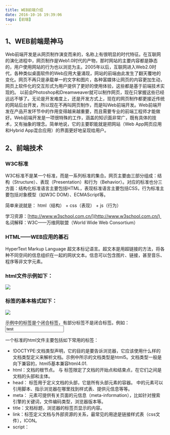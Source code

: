 ```yaml
---
title: WEB前端介绍
date: 2016-10-16 19:39:06
tags: [前端]
---
```

## **1、WEB前端是神马**

Web前端开发是从网页制作演变而来的，名称上有很明显的时代特征。在互联网的演化进程中，网页制作是Web1.0时代的产物，那时网站的主要内容都是静态的，用户使用网站的行为也以浏览为主。2005年以后，互联网进入Web2.0时代，各种类似桌面软件的Web应用大量涌现，网站的前端由此发生了翻天覆地的变化。网页不再只是承载单一的文字和图片，各种富媒体让网页的内容更加生动，网页上软件化的交互形式为用户提供了更好的使用体验，这些都是基于前端技术实现的。 以前会Photoshop和Dreamweaver就可以制作网页，现在只掌握这些已经远远不够了。无论是开发难度上，还是开发方式上，现在的网页制作都更接近传统的网站后台开发，所以现在不再叫网页制作，而是叫Web前端开发。Web前端开发在产品开发环节中的作用变得越来越重要，而且需要专业的前端工程师才能做好。Web前端开发是一项很特殊的工作，涵盖的知识面非常广，既有具体的技术，又有抽象的理念。简单地说，它的主要职能就是把网站（Web App网页应用和Hybrid App混合应用）的界面更好地呈现给用户。

## **2、前端技术**

### **W3C标准**

W3C标准不是某一个标准，而是一系列标准的集合。网页主要由三部分组成：结构（Structure）、表现（Presentation）和行为（Behavior）。对应的标准也分三方面：结构化标准语言主要包括HTML，表现标准语言主要包括CSS，行为标准主要包括对象模型（如W3C DOM）、ECMAScript等。

简单来说就是： html（结构） + css（表现） + js（行为）

学习资源：[http://www.w3school.com.cn/](http://www.w3school.com.cn/) 
名词解释：W3C——万维网联盟（World Wide Web Consortium）

### **HTML——WEB应用的基石**

HyperText Markup Language 超文本标记语言。超文本是用超链接的方法，将各种不同空间的信息组织在一起的网状文本。信息可以包含图片、链接，甚至音乐、程序等非文字元素。

### **html文件示例如下：**
![](https://upload-images.jianshu.io/upload_images/4944427-b0e4fe78a10f1245.png?imageMogr2/auto-orient/strip%7CimageView2/2/w/1240)

### **标签的基本格式如下：**
![](https://upload-images.jianshu.io/upload_images/4944427-200c7bc7b8a12f73.png?imageMogr2/auto-orient/strip%7CimageView2/2/w/1240)

示例中的标签是个闭合标签，有部分标签不是闭合标签。例如：<input type="text" name="test" value="test"/>

一个标准的html文件主要包括如下常用的标签：

- !DOCTYPE:文档类型声明，它的目的是要告诉浏览器，它应该使用什么样的文档类型定义来解析文档。示例中所示的文档类型是html5。文档类型一般是向下兼容的，html5基本兼容html4.01.
- html：文档的根节点。<html> 与 </html> 标签限定了文档的开始点和结束点，在它们之间是文档的头部和主体。
- head：<head> 标签用于定义文档的头部，它是所有头部元素的容器。<head> 中的元素可以引用脚本、指示浏览器在哪里找到样式表、提供元信息等等。
- meta：<meta> 元素可提供有关页面的元信息（meta-information），比如针对搜索引擎的关键词，文件编码类型，浏览器版本等。
- title：文档标题，浏览器的标签页显示的内容。
- link：<link>标签定义文档与外部资源的关系，最常见的用途是链接样式表（css文件），ICON。
- script：<script>标签用于定义客户端脚本，比如 JavaScript。既可以包含脚本语句，也可以通过 src 属性指向外部脚本文件。
- style：<style> 标签用于为 HTML 文档定义样式信息。
- body:body 元素定义文档的主体。
- h1~h6：<h1> 定义最大的标题。<h6> 定义最小的标题。
- div：<div> 可定义文档中的分区或节，可以把文档分割为独立的、不同的部分
- p：<p> 标签定义段落。
- span：<span> 标签被用来组合文档中的行内元素。
- a:<a> 标签定义超链接，用于从一张页面链接到另一张页面，最重要的属性是 href 属性，它指示链接的目标。
- button：<button> 标签定义一个按钮。
- img：img 元素向网页中嵌入一幅图像。
- input：<input> 标签用于搜集用户信息。根据不同的 type 属性值，输入字段拥有很多种形式。输入字段可以是文本字段、复选框、单选按钮、按钮等等。

其他更多标签，请见：[http://www.w3school.com.cn/tags/tag_doctype.asp](#/_blank)

### **文档流**
![](https://upload-images.jianshu.io/upload_images/4944427-cc38e0d5778d1508.png?imageMogr2/auto-orient/strip%7CimageView2/2/w/1240)

冷知识：W3C规范中没有document flow这个概念，只有normal-flow, 文档流的叫法主要还是多数中文译者的翻译方式问题。据说来源于报纸的排版。

什么是文档流？简单说就是元素按照其在HTML中决定标签位置顺序排布的过程。并且这种过程遵循标准的描述。html的文档流规则是将窗体自上而下分成一行行, 并在每行中按从左至右的顺序排放元素。

### **块级标签和内联标签**

HTML中的标签主要是块级标签或内联标签。块级标签一般是其他标签的容器标签，能容纳其他块标签或内联标签。简单来说，块标签就好比一个四方块，可以放其他的四方块，并可以呈现在页面上任何地方。默认情况下块标签，是独占一行的。常见的块标签：div、h1-h6标题、form（只能用来容纳其他块标签）、hr、p、table、ul、ol等。内联标签也叫内嵌标签或行内标签，一般都是基于语义级(semantic)的基本标签。内联标签只能容纳文本或者其他内联标签，常见内联标签有a和span。 

块标签与内联标签的区别？ 
1. 块级标签，总是在新行上开始；内联标签，和其他标签都在一行上。
2. 块级标签，能容纳其他块标签或内联标签；内联标签，只能容纳文本或者其他内联标签。 
3. 块级标签中高度，行高以及顶和底边距都可控制；内联标签中高，行高及顶和底边距不可改变。

在实际应用中，可以通过CSS修改标签的display属性转变标签的性质，进行相互转换。建议按照原始性质使用，尽量不进行转换。

### **如何设计html？**

如下图，通常先设计好结构图，然后根据结构图再进行标签的书写。
![](https://upload-images.jianshu.io/upload_images/4944427-b5704c57de05413d.png?imageMogr2/auto-orient/strip%7CimageView2/2/w/1240)


## **HTML5**

HTML4.01版本诞生于 1999 年。自从那以后，Web 世界已经经历了巨变。多媒体的大量应用，各类app不断涌现。不同于HTML4.01完全由W3C制定。HTML5 是 W3C 与 WHATWG 合作的结果。WHATWG 致力于 web 表单和应用程序，而 W3C 专注于 XHTML 2.0。HTML5草案的前身名为 Web Applications 1.0，于2004年被WHATWG提出，于2007年被W3C接纳，并成立了新的 HTML 工作团队。HTML5 的第一份正式草案已于2008年1月22日公布。最终在2014年定稿。

注：W3C 指 World Wide Web Consortium，万维网联盟。
注：WHATWG 指 Web Hypertext Application Technology Working Group，Web超文本应用技术工作组。

### **HTML5建立的一些规则：**
1. 新特性应该基于 HTML、CSS、DOM 以及 JavaScript。
2. 减少对外部插件的需求（比如 Flash）
3. 更优秀的错误处理
4. 更多取代脚本的标记
5. HTML5应该独立于设备

### **HTML5中的新特性**
1. 用于绘画的 canvas 元素
2. 用于多媒体的 video 和 audio 元素
3. 对本地离线存储的更好的支持
4. 新的特殊内容元素，比如 article、footer、header、nav、section
5. 新的表单控件，比如 calendar、date、time、email、url、search

### **浏览器支持**
最新版本的 Chrome、Firefox、Safari 以及 Opera 基本上完全支持 HTML5 特性。IE9开始支持某些 HTML5 特性。详细对比：
[http://caniuse.com/#comparison](#/_blank)  
[http://html5test.com/compare/browser/firefoxmobile-35/chrome-39/ie-8.html](#/_blank)

### **HTML4.01和HTML5结构区别**
 ![](https://upload-images.jianshu.io/upload_images/4944427-86ac4ec9e255f77a.png?imageMogr2/auto-orient/strip%7CimageView2/2/w/1240)


### **HTML5新特性简单示例**
### **canvas**
canvas标签使用 JavaScript 在网页上绘制图像。画布是一个矩形区域，您可以控制其每一像素。canvas 拥有多种绘制路径、矩形、圆形、字符以及添加图像的方法。
代码示例：
```
<!DOCTYPE html>
 <html>
     <body>
         <canvas id="myCanvas" width="200" height="100" style="border:1px solid #c3c3c3;">
             Your browser does not support the canvas element.
         </canvas>
         <script type="text/javascript">
             var c=document.getElementById("myCanvas");
             var cxt=c.getContext("2d");//指定二维绘图，目前只支持2D绘图，后续可能会支持3D
             cxt.moveTo(10,10);//绘制起点。（0，0）对应左上角，向右和向下递增
             cxt.lineTo(150,50);//画一条直线（10,10）到（150,50）
             cxt.lineTo(10,50);//画一条直线（150,50）到（10,50）
             cxt.strokeStyle="green"; //指定线条颜色
             cxt.stroke();//显示绘图结果
         </script>
     </body>
 </html>
```
### **vedio/audio**
在HTML5以前，如果您想在网页中嵌入在线观看的视频，一般都需要使用Flash视频流，通过使用 <object> 和 <embed> 标签，就可以通过浏览器播放swf、flv等格式视频文件，但是前提是浏览器必须安装第三方插件：Adobe Flash Player。而现代智能手机和iPad等一般都不支持Flash，所以无法浏览网页上的视频。而 HTML 5 改变了这一事实，Web开发者只需要使用 <video> 标签就可以轻松加载视频文件，而不需要任何第三方插件。

vedio支持的视频格式有三种：
1. Ogg  带有 Theora 视频编码和 Vorbis 音频编码的 Ogg 文件
2. MPEG4（MP4）带有 H.264 视频编码和 AAC 音频编码的 MPEG 4 文件
3. WebM  带有 VP8 视频编码和 Vorbis 音频编码的 WebM 文件

代码示例：
```
 <video id="coures-video" class="vjs-tech" preload="none" 
     poster="http://demo.com/upload/course/20160104/1451886552971.jpg"
     controls="controls" loop="loop" width="640px" height="480px;"> 
      <source src="http://demo.com/upload/course/20160104/1451886551972.mp4" type="video/mp4">
 </video>
```
audio与vedio基本相同,不再赘述。

### **Drag 和 Drop**
拖放是一种常见的特性，即抓取对象以后拖到另一个位置。在 HTML5 中，拖放是标准的一部分，任何元素都能够拖放。只需要简单的几个属性和响应函数即可实现拖放。

代码示例：
```
<div id="div1" ondrop="drop(event)" ondragover="allowDrop(event)">
     <img src="http://demo.com/images/11.jpg" draggable="true"     ondragstart="drag(event)" id="drag1" />
 </div>
 <div id="div2" ondrop="drop(event)" ondragover="allowDrop(event)"></div>
```  
```
 //ondragover 事件规定在何处放置被拖动的数据。
 function allowDrop(ev){
     ev.preventDefault();
 }
 //移动响应事件，获取正在移动的标签ID
 function drag(ev){
     ev.dataTransfer.setData("Text",ev.target.id);
 }
 //进行放置 响应事件
 function drop(ev) {
     ev.preventDefault();
     var data=ev.dataTransfer.getData("Text");
     ev.target.appendChild(document.getElementById(data));
 }
```
### **INPUT新类型**
HTML5 拥有多个新的表单输入类型，这些新特性提供了更好的输入控制和验证。email，url，number，range，Date pickers (date, month, week, time, datetime, datetime-local)，search，color 。
- email 类型用于应该包含 e-mail 地址的输入域，在提交表单时，会自动验证 email 域的值：
    <input type="email" name="user_email" />
- number 类型用于应该包含数值的输入域，还能够设定对所接受的数字的限定：
   <input type="number" name="points" min="1" max="10" />
- Date Pickers（日期选择器）拥有多个可供选取日期和时间的新输入类型：
date - 选取日、月、年
month - 选取月、年
week - 选取周和年
time - 选取时间（小时和分钟）
datetime - 选取时间、日、月、年（UTC 时间）
datetime-local - 选取时间、日、月、年（本地时间）
 <input type="date" name="user_date" />

### **本地存储**
说到本地存储，真是历尽千辛万苦才走到HTML5这一步，之前的历史大概如下图所示：
![](https://upload-images.jianshu.io/upload_images/4944427-e930aa1ef64979c9.png?imageMogr2/auto-orient/strip%7CimageView2/2/w/1240)

最早的Cookies大小约4KB，而且IE6只支持每个域名20个cookies。优势就是大家都支持，而且支持得还比较好。后来IE又推出了userData，现在用的比较多的是Flash，空间是Cookie的25倍，基本够用。再之后Google推出了Gears，虽然没有限制，但是要装额外的插件。到了HTML5把这些都统一了，官方建议是每个网站5MB。所有支持的浏览器目前都采用的5MB，尽管有一些浏览器可以让用户设置，但对于网页制作者来说，目前的形势就5MB来考虑是比较适合的。

对于重复的数据，HTML5可以直接从本地存储中读取数据，不必每次都向服务器发起请求从服务器获取。从而大幅提高网站性能和支持离线运行。对于不同的网站，数据存储于不同的区域，并且一个网站只能访问其自身的数据。

HTML5 提供了两种在客户端存储数据的方法：
1. localStorage - 没有时间限制的数据存储
2. sessionStorage - 针对一个 session 的数据存储

HTML5 使用 JavaScript 来存储和访问数据。使用方法如下：
```
if (localStorage.pagecount){ 
    localStorage.pagecount=Number(localStorage.pagecount) +1;
 } else {
     localStorage.pagecount=1;
 }
 document.write("Visits: " + localStorage.pagecount + " time(s).");
```
## **CSS**
层叠样式表 (Cascading Style Sheets)是一种用来表现HTML或XML等文件样式的计算机语言。CSS目前最新版本为CSS3，是能够真正做到网页表现与内容分离的一种样式设计语言。相对于传统HTML的表现而言，CSS能够对网页中的对象的位置排版进行像素级的精确控制，支持几乎所有的字体字号样式，拥有对网页对象和模型样式编辑的能力，并能够进行初步交互设计，有较强的易读性，被称为程序员的画笔。
### **如何使用样式表？**

有三种方法可以在网页上使用样式表：

1.  外联式Linking（也叫外部样式）
当样式需要被应用到很多页面的时候，外部样式表将是理想的选择。使用外部样式表，你就可以通过更改一个文件来改变整个站点的外观。
```
<head>
<link rel="stylesheet" type="text/css" href="mystyle.css">
</head>
```
2. 嵌入式Embedding（也叫内页样式）
当单个文件需要特别样式时，就可以使用内部样式表。你可以在 head 部分通过 <style> 标签定义内部样式表。
```
<head>
  <style type="text/css"> 
    body {background-color: red} 
    p {margin-left: 20px}
  </style>
</head>
```
3. 内联式Inline（也叫行内样式）
当特殊的样式需要应用到个别元素时，就可以使用内联样式。 使用内联样式的方法是在相关的标签中使用样式属性。样式属性可以包含任何 CSS 属性。以下实例显示出如何改变段落的颜色和左外边距。
```
<p style="color: red; margin-left: 20px"> 
This is a paragraph 
</p>
```
### **如何定义样式表**

CSS 规则由两个主要的部分构成：选择器，以及一条或多条声明。如下图所示

![](https://upload-images.jianshu.io/upload_images/4944427-df91f0bb24f4066a.png?imageMogr2/auto-orient/strip%7CimageView2/2/w/1240)


### **选择器类型：**
1. 标签选择器 p  <p></p>
2. 类选择器 .my-class  <p class="my-class"></p>
3. ID选择器 #myDiv  <div id="myDiv"></div>
4. 属性选择器 [type="radio"] <input type="radio" />
5. 伪类/伪元素选择器 a:hover
6. 以及上述各种选择器的组合。

更多介绍，详见：[http://www.w3school.com.cn/cssref/css_selectors.asp](#/_blank)

### **盒模型**
网页设计中常听的属性名：内容(content)、填充(padding)、边框(border)、边界(margin)。这些属性我们可以把它转移到我们日常生活中的盒子（箱子）上来理解，日常生活中所见的盒子也就是能装东西的一种箱子，也具有这些属性，所以叫它盒子模式。CSS盒子模型就是在网页设计中经常用到的CSS技术所使用的一种思维模型。盒模型的模型如下图
![](https://upload-images.jianshu.io/upload_images/4944427-57b0c88cb9d4c137.png?imageMogr2/auto-orient/strip%7CimageView2/2/w/1240)

![](https://upload-images.jianshu.io/upload_images/4944427-1ba2ba1a7fb9259f.png?imageMogr2/auto-orient/strip%7CimageView2/2/w/1240)

### **display属性**
display 属性规定了元素应该生成的框的类型。在上面html章节中我们提到了块级标签和内联标签，这只是默认属性，通过CSS中的display进行修改。还可以通过display控制标签是否显示。
display常见的属性值如下：
| 值 | 描述|
|--|--|
|none|此元素不会被显示。 |
|block|此元素将显示为块级元素，此元素前后会带有换行符。|
|inline|默认。此元素会被显示为内联元素，元素前后没有换行符。 |
|inline-block|行内块元素。（CSS2.1 新增的值）|
|table|此元素会作为块级表格来显示（类似 <table>），表格前后带有换行符。|

### **position属性**

position 属性规定元素的定位类型。这个属性定义建立元素布局所用的定位机制。任何元素都可以定位，不过绝对或固定元素会生成一个块级框，而不论该元素本身是什么类型。相对定位元素会相对于它在文档流中的默认位置偏移。
| 值 | 描述 |
|--|--|
| absolute | 生成绝对定位的元素，相对于 static 定位以外的第一个父元素进行定位。元素的位置通过 "left", "top", "right" 以及 "bottom" 属性进行规定。|
| fixed | 生成绝对定位的元素，相对于浏览器窗口进行定位。元素的位置通过 "left", "top", "right" 以及 "bottom" 属性进行规定。 |
|relative | 生成相对定位的元素，相对于其正常位置进行定位。因此，"left:20" 会向元素的 LEFT 位置添加 20 像素。 |
| static | 默认值。没有定位，元素出现在正常的流中（忽略 top, bottom, left, right 或者 z-index 声明）。 |
| inherit | 规定应该从父元素继承 position 属性的值。 |

示例：
![](https://upload-images.jianshu.io/upload_images/4944427-41ae02b45dade8ea.png?imageMogr2/auto-orient/strip%7CimageView2/2/w/1240)

![](https://upload-images.jianshu.io/upload_images/4944427-40d3d157ccdd74d1.png?imageMogr2/auto-orient/strip%7CimageView2/2/w/1240)
参考资料：[http://blog.jobbole.com/49320/](#/_blank)

### **float属性**
float 属性定义元素在哪个方向浮动。以往这个属性总应用于图像，使文本围绕在图像周围，不过在 CSS 中，任何元素都可以浮动。浮动元素会生成一个块级框，而不论它本身是何种元素。如果浮动非替换元素，则要指定一个明确的宽度；否则，它们会尽可能地窄。假如在一行之上只有极少的空间可供浮动元素，那么这个元素会跳至下一行，这个过程会持续到某一行拥有足够的空间为止。
|值|描述| 
|--|--| 
|left|元素向左浮动。|
|right|元素向右浮动。 |
| none| 默认值。元素不浮动，并会显示在其在文本中出现的位置。 |
| inherit | 规定应该从父元素继承 float 属性的值。|

示例：

- 正常文档流
![](https://upload-images.jianshu.io/upload_images/4944427-aa0d8c1aa75d3d99.png?imageMogr2/auto-orient/strip%7CimageView2/2/w/1240)
- 设置float，浏览器的宽度“不够长”时 ![图片18.png](https://upload-images.jianshu.io/upload_images/4944427-423465a304018193.png?imageMogr2/auto-orient/strip%7CimageView2/2/w/1240)
- 设置float，浏览器的宽度“足够长”时
![图片19.png](https://upload-images.jianshu.io/upload_images/4944427-7a9ebd1861bad959.png?imageMogr2/auto-orient/strip%7CimageView2/2/w/1240)


参考资料：[http://www.cnblogs.com/polk6/archive/2013/07/25/3142187.html](#/_blank)

### **浮动子标签撑开父标签**

子标签如果都设置为float，会导致父标签没有高度值。导致结构错乱。

如下两种方法可以解决：

1. 添加一个空的div，设置clear属性为both
![](https://upload-images.jianshu.io/upload_images/4944427-bc7177b5998354f2.png?imageMogr2/auto-orient/strip%7CimageView2/2/w/1240)
2. 父标签增加伪类，设置clear属性为both
![图片21.png](https://upload-images.jianshu.io/upload_images/4944427-c2171dea0bb5eeec.png?imageMogr2/auto-orient/strip%7CimageView2/2/w/1240)

### **其他常用属性**
```
 background-color: gray;  /*背景颜色*/
border: 2px solid #e4e4e4; /*边框尺寸、类型、颜色*/
 font-family: 宋体;  /*字体*/
color: #234567; /*文字颜色*/
font-size: 13px;  /*文字大小*/
width: 70px;  /*宽度*/
height: 70px;  /*高度*/
```
### **CSS优先级**
由于CSS选择器可以有多种形式，可以继承，可以重复定义。所以具体哪个样式生效需要计算优先级。注意：优先级相同时，晚定义的样式有效。
通常情况下，给每个选择器设置一个数值，数值越大，优先级越高。实际没有这个数值，只是一种近似。
html标签 （1）
class  （10）
id  （100）
计算示例：
div p     1+1 = 2
span.test 1+10 = 11
#id.test     100 + 10 = 110
不同引入方式引入的CSS，优先级也不同。排序规则如下：!important > inline >id > class > tag

### **CSS3**
CSS3是CSS技术的升级版本，CSS3语言开发是朝着模块化发展的。以前的规范作为一个模块实在是太庞大而且比较复杂，所以，把它分解为一些小的模块，更多新的模块也被加入进来。这些模块包括： 盒子模型、列表模块、超链接方式 、语言模块 、背景和边框 、文字特效 、多栏布局等。

参考：[http://www.w3school.com.cn/css3/](#/_blank)

## **javascript**

**java ≠ javascript  就像 马 ≠ 海马**

JavaScript是一种属于网络的脚本语言,已经被广泛用于Web应用开发,常用来为网页添加各式各样的动态功能,为用户提供更流畅美观的浏览效果。JavaScript是甲骨文公司的注册商标，最初由Netscape的Brendan Eich设计。Netscape在最初将其脚本语言命名为LiveScript，后来Netscape在与Sun合作之后将其改名为JavaScript。JavaScript最初受Java启发而开始设计的，目的之一就是“看上去像Java”，因此语法上有类似之处，一些名称和命名规范也借自Java。但JavaScript的主要设计原则源自Self和Scheme。JavaScript与Java名称上的近似，是当时Netscape为了营销考虑与Sun微系统达成协议的结果。

JavaScript脚本语言具有以下特点:
1. 脚本语言。JavaScript是一种解释型的脚本语言,C、C++等语言先编译后执行,而JavaScript是在程序的运行过程中逐行进行解释。
2. 基于对象。JavaScript是一种基于对象的脚本语言,它不仅可以创建对象,也能使用现有的对象。
3. 简单。JavaScript语言中采用的是弱类型的变量类型,对使用的数据类型未做出严格的要求,是基于Java基本语句和控制的脚本语言,其设计简单紧凑。
4. 动态性。JavaScript是一种采用事件驱动的脚本语言,它不需要经过Web服务器就可以对用户的输入做出响应。在访问一个网页时,鼠标在网页中进行鼠标点击或上下移、窗口移动等操作JavaScript都可直接对这些事件给出相应的响应。
5. 跨平台性。JavaScript脚本语言不依赖于操作系统,仅需要浏览器的支持。因此一个JavaScript脚本在编写后可以带到任意机器上使用，部署成本小。

不同于服务器端脚本语言，例如PHP与ASP，JavaScript主要被作为客户端脚本语言在用户的浏览器上运行，不需要服务器的支持。所以在早期程序员比较青睐于JavaScript以减少对服务器的负担，而与此同时也带来另一个问题：安全性。

而随着服务器的强壮，虽然程序员更喜欢运行于服务端的脚本以保证安全，但JavaScript仍然以其跨平台、容易上手等优势大行其道。同时，有些特殊功能（如AJAX）必须依赖Javascript在客户端进行支持。随着引擎如V8和框架如Node.js的发展，及其事件驱动及异步IO等特性，JavaScript逐渐被用来编写服务器端程序。

JavaScript被Netscape公司提交给ECMA(European Computer Manufacturers Association)制定为标准，称之为ECMAScript，标准编号ECMA-262。目前最新版为2015年发布的ECMAScript 6。

下面对javascript的常用操作进行举例：

### **写入 HTML 输出**
```
document.write("<h1>This is a heading</h1>");
document.write("<p>This is a paragraph</p>");
```
### **对事件作出反应**
```
<button type="button" onclick="alert('Welcome!')">点击这里</button>
```
alert() 函数在 JavaScript 中并不常用，但它对于代码测试非常方便。
onclick 鼠标点击事件。

### **改变 HTML 内容**
```
x=document.getElementById("demo")  //查找元素
x.innerHTML="Hello JavaScript";    //改变内容
var img=document.getElementById("myImg")  //查找元素
img.src="/i/eg_bulbon.gif";
```
您会经常看到 document.getElementByID("some id")。这个方法是 HTML DOM 中定义的。DOM（文档对象模型）是用以访问 HTML 元素的正式 W3C 标准。

### **改变 HTML 样式**
```
x=document.getElementById("demo")  //找到元素
x.style.color="#ff0000";           //改变样式
```
### **验证输入**
```
if isNaN(x) {alert("Not Numeric")};
```
详细的语言特性，参考：[http://www.w3school.com.cn/js/index.asp](#/_blank)

### **jQuery**

JQuery一个优秀的轻量级的Javascript库。它兼容CSS3，还兼容各种浏览器（IE 6.0+, FF 1.5+, Safari 2.0+, Opera 9.0+），jQuery2.0及后续版本不再支持IE6/7/8浏览器。jQuery使用户能更方便地处理HTML、events、实现动画效果，并且方便地为网站提供AJAX交互。jQuery还有一个比较大的优势是，它的文档说明很全，而且各种应用也说得很详细，同时还有许多成熟的插件可供选择。目前，绝大多数网站都在使用jQuery。

示例：
```
$("#h01").attr("style","color:red").html("Hello jQuery")
```
详细的语言特性，参考：[http://www.w3school.com.cn/jquery/](#/_blank)

## **浏览器兼容**

浏览器兼容性问题又被称为网页兼容性或网站兼容性问题，指网页在各种浏览器上的显示效果可能不一致而产生浏览器和网页间的兼容问题。在网站的设计和制作中，做好浏览器兼容，才能够让网站在不同的浏览器下都正常显示。因为不同浏览器使用内核及所支持的HTML，JS，CSS标准不同；以及用户客户端的环境不同（如分辨率不同）造成的显示效果不能达到理想效果。最常见的问题就是网页元素位置混乱，错位，动态效果失效等等。

举例：
1. IE的盒模型与W3C标准不符。
2. IE8不支持html5的vedio，只能使用flash播放视频。
3. IE8不支持图片圆角
4. DOM 个别操作不一致
```
var obj = document.getElementById('objId');
obj.setAttribute('onclick','funcitonname();'); //FIREFOX支持，IE不支持 
obj.onclick=function(){fucntionname();}; //都支持
```
## **前端调试工具**

推荐使用Chrome devtools。

## **关于UX和前端**

在前端开发过程中一般会引入比较成熟的前端框架，例如：Bootstarp（[http://v3.bootcss.com/getting-started/](#/_blank)）。所以在UI设计时需要进行沟通，一旦选择了框架，尽量能和框架风格保持一致。当然也可以完全重新定义风格和自己开发。

同样在图标使用上，一般也会选择成熟的图标库，例如：Font Awesome，Glyphicons。（[http://www.bootcss.com/p/font-awesome/](#/_blank)）

上面提到的兼容性设计问题。如果要支持IE8这类古董浏览器。再设计时很多新特性都无法支持，如果一定要支持，成本会很大。
